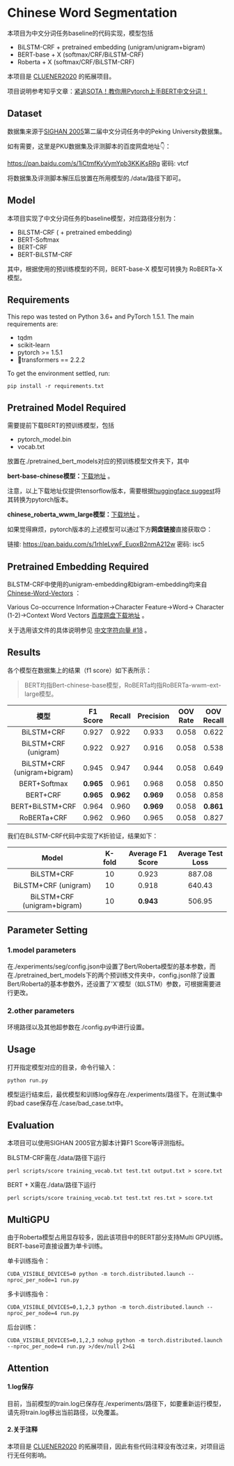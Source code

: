 # Chinese Word Segmentation

本项目为中文分词任务baseline的代码实现，模型包括

- BiLSTM-CRF + pretrained embedding (unigram/unigram+bigram)
- BERT-base + X (softmax/CRF/BiLSTM-CRF)
- Roberta + X (softmax/CRF/BiLSTM-CRF)

本项目是 [CLUENER2020](https://github.com/hemingkx/CLUENER2020) 的拓展项目。

项目说明参考知乎文章：[紧追SOTA！教你用Pytorch上手BERT中文分词！](https://zhuanlan.zhihu.com/p/371842740)

## Dataset

数据集来源于[SIGHAN 2005](http://sighan.cs.uchicago.edu/bakeoff2005/)第二届中文分词任务中的Peking University数据集。

如有需要，这里是PKU数据集及评测脚本的百度网盘地址👇：

https://pan.baidu.com/s/1iCtmfKyVymYpb3KKiKsRRg  密码: vtcf

将数据集及评测脚本解压后放置在所用模型的./data/路径下即可。

## Model

本项目实现了中文分词任务的baseline模型，对应路径分别为：

- BiLSTM-CRF ( + pretrained embedding)
- BERT-Softmax
- BERT-CRF
- BERT-BiLSTM-CRF

其中，根据使用的预训练模型的不同，BERT-base-X 模型可转换为 RoBERTa-X 模型。

## Requirements

This repo was tested on Python 3.6+ and PyTorch 1.5.1. The main requirements are:

- tqdm
- scikit-learn
- pytorch >= 1.5.1
- 🤗transformers == 2.2.2

To get the environment settled, run:

```
pip install -r requirements.txt
```

## Pretrained Model Required

需要提前下载BERT的预训练模型，包括

- pytorch_model.bin
- vocab.txt

放置在./pretrained_bert_models对应的预训练模型文件夹下，其中

**bert-base-chinese模型：**[下载地址](https://storage.googleapis.com/bert_models/2018_11_03/chinese_L-12_H-768_A-12.zip) 。

注意，以上下载地址仅提供tensorflow版本，需要根据[huggingface suggest](https://huggingface.co/transformers/converting_tensorflow_models.html)将其转换为pytorch版本。

**chinese_roberta_wwm_large模型：**[下载地址](https://github.com/ymcui/Chinese-BERT-wwm#%E4%BD%BF%E7%94%A8%E5%BB%BA%E8%AE%AE) 。

如果觉得麻烦，pytorch版本的上述模型可以通过下方**网盘链接**直接获取😊：

链接: https://pan.baidu.com/s/1rhleLywF_EuoxB2nmA212w  密码: isc5

## Pretrained Embedding Required

BiLSTM-CRF中使用的unigram-embedding和bigram-embedding均来自[Chinese-Word-Vectors](https://github.com/Embedding/Chinese-Word-Vectors) ：

Various Co-occurrence Information$\rightarrow$Character Feature$\rightarrow$Word$\rightarrow$ Character (1-2)$\rightarrow$Context Word Vectors  [百度网盘下载地址](https://pan.baidu.com/s/1eeCS7uD3e_qVN8rPwmXhAw?_at_=1620177721918) 。

关于选用该文件的具体说明参见 [中文字符向量 #18](https://github.com/Embedding/Chinese-Word-Vectors/issues/18) 。

## Results

各个模型在数据集上的结果（f1 score）如下表所示：

> BERT均指Bert-chinese-base模型，RoBERTa均指RoBERTa-wwm-ext-large模型。

|            模型             | F1 Score  |  Recall   | Precision | OOV Rate | OOV Recall | IV Recall |
| :-------------------------: | :-------: | :-------: | :-------: | :------: | :--------: | --------- |
|         BiLSTM+CRF          |   0.927   |   0.922   |   0.933   |  0.058   |   0.622    | 0.940     |
|    BiLSTM+CRF (unigram)     |   0.922   |   0.927   |   0.916   |  0.058   |   0.538    | 0.939     |
| BiLSTM+CRF (unigram+bigram) |   0.945   |   0.947   |   0.944   |  0.058   |   0.649    | 0.962     |
|        BERT+Softmax         | **0.965** |   0.961   |   0.968   |  0.058   |   0.850    | **0.968** |
|          BERT+CRF           | **0.965** | **0.962** | **0.969** |  0.058   |   0.858    | **0.968** |
|       BERT+BiLSTM+CRF       |   0.964   |   0.960   | **0.969** |  0.058   | **0.861**  | 0.966     |
|         RoBERTa+CRF         |   0.962   |   0.960   |   0.965   |  0.058   |   0.827    | **0.968** |

我们在BiLSTM-CRF代码中实现了K折验证，结果如下：

|            Model            | K-fold | Average F1 Score | Average Test Loss |
| :-------------------------: | :----: | :--------------: | :---------------: |
|         BiLSTM+CRF          |   10   |      0.923       |      887.08       |
|    BiLSTM+CRF (unigram)     |   10   |      0.918       |      640.43       |
| BiLSTM+CRF (unigram+bigram) |   10   |    **0.943**     |      506.95       |

## Parameter Setting

### 1.model parameters

在./experiments/seg/config.json中设置了Bert/Roberta模型的基本参数，而在./pretrained_bert_models下的两个预训练文件夹中，config.json除了设置Bert/Roberta的基本参数外，还设置了'X'模型（如LSTM）参数，可根据需要进行更改。

### 2.other parameters

环境路径以及其他超参数在./config.py中进行设置。

## Usage

打开指定模型对应的目录，命令行输入：

```
python run.py
```

模型运行结束后，最优模型和训练log保存在./experiments/路径下。在测试集中的bad case保存在./case/bad_case.txt中。

## Evaluation

本项目可以使用SIGHAN 2005官方脚本计算F1 Score等评测指标。

BiLSTM-CRF需在./data/路径下运行

```
perl scripts/score training_vocab.txt test.txt output.txt > score.txt
```

BERT + X需在./data/路径下运行

```
perl scripts/score training_vocab.txt test.txt res.txt > score.txt
```

## MultiGPU

由于Roberta模型占用显存较多，因此该项目中的BERT部分支持Multi GPU训练。BERT-base可直接设置为单卡训练。

单卡训练指令：

```
CUDA_VISIBLE_DEVICES=0 python -m torch.distributed.launch --nproc_per_node=1 run.py
```

多卡训练指令：

```
CUDA_VISIBLE_DEVICES=0,1,2,3 python -m torch.distributed.launch --nproc_per_node=4 run.py
```

后台训练：

```
CUDA_VISIBLE_DEVICES=0,1,2,3 nohup python -m torch.distributed.launch --nproc_per_node=4 run.py >/dev/null 2>&1
```

## Attention

#### 1.log保存

目前，当前模型的train.log已保存在./experiments/路径下，如要重新运行模型，请先将train.log移出当前路径，以免覆盖。

#### 2.关于注释

本项目是 [CLUENER2020](https://github.com/hemingkx/CLUENER2020) 的拓展项目，因此有些代码注释没有改过来，对项目运行无任何影响。